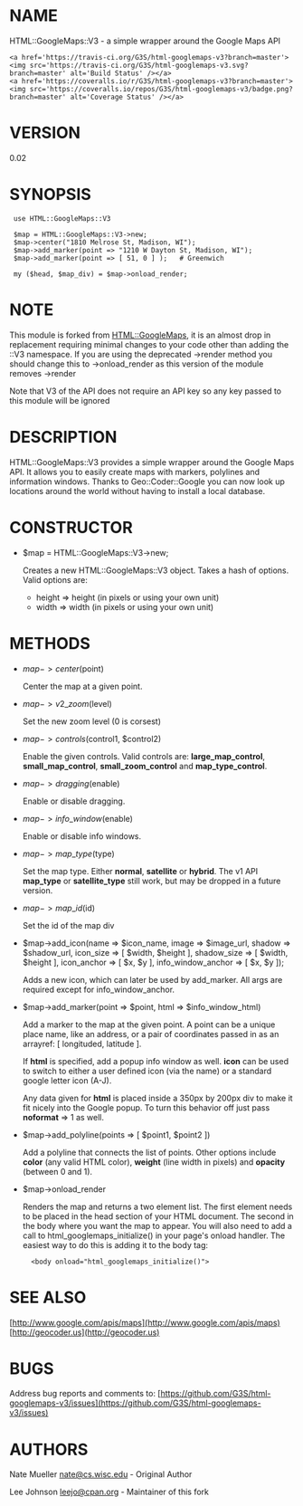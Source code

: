 # NAME

HTML::GoogleMaps::V3 - a simple wrapper around the Google Maps API

<div>

    <a href='https://travis-ci.org/G3S/html-googlemaps-v3?branch=master'><img src='https://travis-ci.org/G3S/html-googlemaps-v3.svg?branch=master' alt='Build Status' /></a>
    <a href='https://coveralls.io/r/G3S/html-googlemaps-v3?branch=master'><img src='https://coveralls.io/repos/G3S/html-googlemaps-v3/badge.png?branch=master' alt='Coverage Status' /></a>
</div>

# VERSION

0.02

# SYNOPSIS

     use HTML::GoogleMaps::V3

     $map = HTML::GoogleMaps::V3->new;
     $map->center("1810 Melrose St, Madison, WI");
     $map->add_marker(point => "1210 W Dayton St, Madison, WI");
     $map->add_marker(point => [ 51, 0 ] );   # Greenwich
    
     my ($head, $map_div) = $map->onload_render;

# NOTE

This module is forked from [HTML::GoogleMaps](https://metacpan.org/pod/HTML::GoogleMaps), it is an almost drop in
replacement requiring minimal changes to your code other than adding the ::V3
namespace. If you are using the deprecated ->render method you should change
this to ->onload\_render as this version of the module removes ->render

Note that V3 of the API does not require an API key so any key passed to this
module will be ignored

# DESCRIPTION

HTML::GoogleMaps::V3 provides a simple wrapper around the Google Maps
API. It allows you to easily create maps with markers, polylines and
information windows. Thanks to Geo::Coder::Google you can now look
up locations around the world without having to install a local database.

# CONSTRUCTOR

- $map = HTML::GoogleMaps::V3->new;

    Creates a new HTML::GoogleMaps::V3 object. Takes a hash of options.
    Valid options are:

    - height => height (in pixels or using your own unit)
    - width => width (in pixels or using your own unit)

# METHODS

- $map->center($point)

    Center the map at a given point.

- $map->v2\_zoom($level)

    Set the new zoom level (0 is corsest)

- $map->controls($control1, $control2)

    Enable the given controls. Valid controls are: **large\_map\_control**,
    **small\_map\_control**, **small\_zoom\_control** and **map\_type\_control**.

- $map->dragging($enable)

    Enable or disable dragging.

- $map->info\_window($enable)

    Enable or disable info windows.

- $map->map\_type($type)

    Set the map type. Either **normal**, **satellite** or **hybrid**. The
    v1 API **map\_type** or **satellite\_type** still work, but may be dropped
    in a future version.

- $map->map\_id($id)

    Set the id of the map div

- $map->add\_icon(name => $icon\_name,
                     image => $image\_url,
                     shadow => $shadow\_url,
                     icon\_size => \[ $width, $height \],
                     shadow\_size => \[ $width, $height \],
                     icon\_anchor => \[ $x, $y \],
                     info\_window\_anchor => \[ $x, $y \]);

    Adds a new icon, which can later be used by add\_marker. All args
    are required except for info\_window\_anchor.

- $map->add\_marker(point => $point, html => $info\_window\_html)

    Add a marker to the map at the given point. A point can be a unique
    place name, like an address, or a pair of coordinates passed in as
    an arrayref: \[ longituded, latitude \].

    If **html** is specified,
    add a popup info window as well. **icon** can be used to switch to
    either a user defined icon (via the name) or a standard google letter
    icon (A-J).

    Any data given for **html** is placed inside a 350px by 200px div to
    make it fit nicely into the Google popup. To turn this behavior off 
    just pass **noformat** => 1 as well.

- $map->add\_polyline(points => \[ $point1, $point2 \])

    Add a polyline that connects the list of points. Other options
    include **color** (any valid HTML color), **weight** (line width in
    pixels) and **opacity** (between 0 and 1).

- $map->onload\_render

    Renders the map and returns a two element list. The first element
    needs to be placed in the head section of your HTML document. The
    second in the body where you want the map to appear. You will also 
    need to add a call to html\_googlemaps\_initialize() in your page's 
    onload handler. The easiest way to do this is adding it to the body
    tag:

        <body onload="html_googlemaps_initialize()">

# SEE ALSO

[http://www.google.com/apis/maps](http://www.google.com/apis/maps)
[http://geocoder.us](http://geocoder.us)

# BUGS

Address bug reports and comments to: [https://github.com/G3S/html-googlemaps-v3/issues](https://github.com/G3S/html-googlemaps-v3/issues)

# AUTHORS

Nate Mueller <nate@cs.wisc.edu> - Original Author

Lee Johnson <leejo@cpan.org> - Maintainer of this fork
